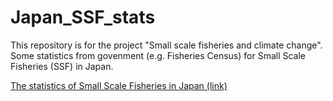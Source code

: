 # Japan_SSF_stats


This repository is for the project "Small scale fisheries and climate change". Some statistics from govenment (e.g. Fisheries Census) for Small Scale Fisheries (SSF) in Japan. 

[The statistics of Small Scale Fisheries in Japan (link)](https://gakulab.github.io/Japan_SSF_stats/SSF_Japan_stats.html)

